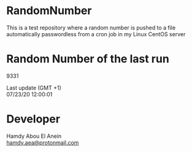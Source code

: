 # RandomNumber    
This is a test repository where a random number is pushed to a file automatically passwordless from a cron job in my Linux CentOS server    
# Random Number of the last run   
9331
      
Last update (GMT +1)    
07/23/20 12:00:01
# Developer    
Hamdy Abou El Anein   
hamdy.aea@protonmail.com
